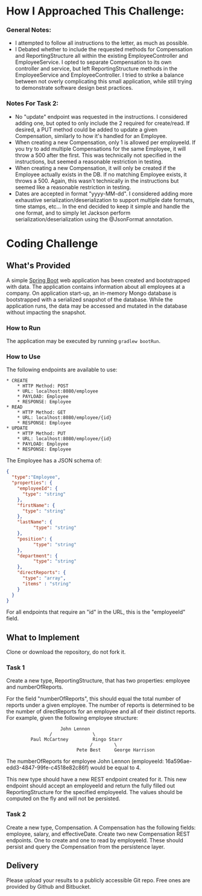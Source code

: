 # How I Approached This Challenge:

### General Notes:

* I attempted to follow all instructions to the letter, as much as possible.
* I Debated whether to include the requested methods for Compensation and ReportingStructure all within the existing EmployeeController and EmployeeService. I opted to separate Compensation to its own controller and service, but left ReportingStructure methods in the EmployeeService and EmployeeController. I tried to strike a balance between not overly complicating this small application, while still trying to demonstrate software design best practices.

### Notes For Task 2:

* No "update" endpoint was requested in the instructions. I considered adding one, but opted to only include the 2 required for create/read. If desired, a PUT method could be added to update a given Compensation, similarly to how it's handled for an Employee.
* When creating a new Compensation, only 1 is allowed per employeeId. If you try to add multiple Compensations for the same Employee, it will throw a 500 after the first. This was technically not specified in the instructions, but seemed a reasonable restriction in testing.
* When creating a new Compensation, it will only be created if the Employee actually exists in the DB. If no matching Employee exists, it throws a 500. Again, this wasn't technically in the instructions but seemed like a reasonable restriction in testing.
* Dates are accepted in format "yyyy-MM-dd". I considered adding more exhaustive serialization/deserialization to support multiple date formats, time stamps, etc... In the end decided to keep it simple and handle the one format, and to simply let Jackson perform serialization/deserialization using the @JsonFormat annotation.




# Coding Challenge
## What's Provided
A simple [Spring Boot](https://projects.spring.io/spring-boot/) web application has been created and bootstrapped 
with data. The application contains information about all employees at a company. On application start-up, an in-memory 
Mongo database is bootstrapped with a serialized snapshot of the database. While the application runs, the data may be
accessed and mutated in the database without impacting the snapshot.

### How to Run
The application may be executed by running `gradlew bootRun`.

### How to Use
The following endpoints are available to use:
```
* CREATE
    * HTTP Method: POST 
    * URL: localhost:8080/employee
    * PAYLOAD: Employee
    * RESPONSE: Employee
* READ
    * HTTP Method: GET 
    * URL: localhost:8080/employee/{id}
    * RESPONSE: Employee
* UPDATE
    * HTTP Method: PUT 
    * URL: localhost:8080/employee/{id}
    * PAYLOAD: Employee
    * RESPONSE: Employee
```
The Employee has a JSON schema of:
```json
{
  "type":"Employee",
  "properties": {
    "employeeId": {
      "type": "string"
    },
    "firstName": {
      "type": "string"
    },
    "lastName": {
          "type": "string"
    },
    "position": {
          "type": "string"
    },
    "department": {
          "type": "string"
    },
    "directReports": {
      "type": "array",
      "items" : "string"
    }
  }
}
```
For all endpoints that require an "id" in the URL, this is the "employeeId" field.

## What to Implement
Clone or download the repository, do not fork it.

### Task 1
Create a new type, ReportingStructure, that has two properties: employee and numberOfReports.

For the field "numberOfReports", this should equal the total number of reports under a given employee. The number of 
reports is determined to be the number of directReports for an employee and all of their distinct reports. For example, 
given the following employee structure:
```
                    John Lennon
                /               \
         Paul McCartney         Ringo Starr
                               /        \
                          Pete Best     George Harrison
```
The numberOfReports for employee John Lennon (employeeId: 16a596ae-edd3-4847-99fe-c4518e82c86f) would be equal to 4. 

This new type should have a new REST endpoint created for it. This new endpoint should accept an employeeId and return 
the fully filled out ReportingStructure for the specified employeeId. The values should be computed on the fly and will 
not be persisted.

### Task 2
Create a new type, Compensation. A Compensation has the following fields: employee, salary, and effectiveDate. Create 
two new Compensation REST endpoints. One to create and one to read by employeeId. These should persist and query the 
Compensation from the persistence layer.

## Delivery
Please upload your results to a publicly accessible Git repo. Free ones are provided by Github and Bitbucket.
